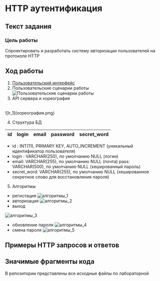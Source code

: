 # HTTP аутентификация

## Текст задания
### Цель работы
Спроектировать и разработать систему авторизации пользователей на протоколе HTTP

## Ход работы
1) [Пользовательский интерфейс](https://www.figma.com/file/hSWGqjHNCLkkSetXraLjx5/IS_lr_1)
2) Пользовательские сценарии работы
![Пользовательские сценарии работы](пользовательские_сценарии.jpg)
3) API сервера и хореография  
<br>
![lr_1](хореография.png)

4) Структура БД

| id | login | email | password | secret_word |
| ------ | ------ | ------ | ------ | ------ |

- id : INT(11), PRIMARY KEY, AUTO_INCREMENT
(уникальный идентификатор пользователя)
- login : VARCHAR(250), по умолчанию NULL
(логин)
- email: VARCHAR(255), по умолчанию NULL
(почта)
pass: VARCHAR(500), по умолчанию NULL
(хешированный пароль)
- secret_word: VARCHAR(255), по умолчанию NULL
(хешированное секретное слово для восстановления пароля)

5) Алгоритмы
- регистация
![алгоритмы_1](алгоритмы_1.jpg)
- авторизация
![алгоритмы_2](алгоритмы_2.jpg)
- выход

![алгоритмы_3](алгоритмы_3.jpg)
- обновление пароля
![алгоритмы_4](алгоритмы_4.jpg)
- смена пароля
![алгоритмы_5](алгоритмы_5.jpg)

## Примеры HTTP запросов и ответов

## Значимые фрагменты кода
В репозитории представлены все исходные файлы по лабораторной
